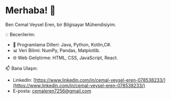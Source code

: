# Merhaba! 👋

Ben Cemal Veysel Eren, bir Bilgisayar Mühendisiyim.

💡 Becerilerim:
- 🚀 Programlama Dilleri: Java, Python, Kotlin,C#.
- 📊 Veri Bilimi: NumPy, Pandas, Matplotlib.
- 🌐 Web Geliştirme: HTML, CSS, JavaScript, React.

📫 Bana Ulaşın:
- LinkedIn: [https://www.linkedin.com/in/cemal-veysel-eren-078538233/](https://www.linkedin.com/in/cemal-veysel-eren-078538233/)
- E-posta: cemaleren7256@gmail.com
